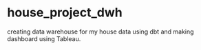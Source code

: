 # house_project_dwh
creating data warehouse for my house data using dbt and making dashboard using Tableau.
